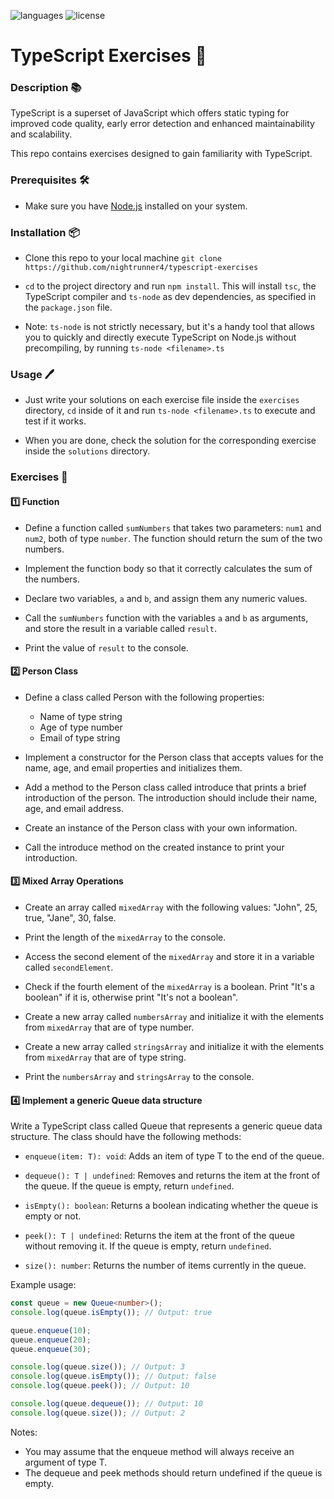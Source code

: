 ![languages](https://img.shields.io/badge/languages-ts-blue)
![license](https://img.shields.io/badge/license-MIT-green)

# TypeScript Exercises 🔬

### Description 📚

TypeScript is a superset of JavaScript which offers static typing for improved code quality, early error detection and enhanced maintainability and scalability.

This repo contains exercises designed to gain familiarity with TypeScript.

### Prerequisites 🛠️

- Make sure you have [Node.js](https://nodejs.org) installed on your system.

### Installation 📦

- Clone this repo to your local machine `git clone https://github.com/nightrunner4/typescript-exercises`

- `cd` to the project directory and run `npm install`. This will install `tsc`, the TypeScript compiler and `ts-node` as dev dependencies, as specified in the `package.json` file.

- Note: `ts-node` is not strictly necessary, but it's a handy tool that allows you to quickly and directly execute TypeScript on Node.js without precompiling, by running `ts-node <filename>.ts`

### Usage 🖊️

- Just write your solutions on each exercise file inside the `exercises` directory, `cd` inside of it and run `ts-node <filename>.ts` to execute and test if it works.

- When you are done, check the solution for the corresponding exercise inside the `solutions` directory.

### Exercises 🥵

#### 1️⃣ Function

- Define a function called `sumNumbers` that takes two parameters: `num1` and `num2`, both of type `number`.
  The function should return the sum of the two numbers.

- Implement the function body so that it correctly calculates the sum of the numbers.

- Declare two variables, `a` and `b`, and assign them any numeric values.

- Call the `sumNumbers` function with the variables `a` and `b` as arguments,
  and store the result in a variable called `result`.
- Print the value of `result` to the console.

#### 2️⃣ Person Class

- Define a class called Person with the following properties:

  - Name of type string
  - Age of type number
  - Email of type string

- Implement a constructor for the Person class that accepts values for the name, age,
  and email properties and initializes them.

- Add a method to the Person class called introduce that prints a brief introduction of the person.
  The introduction should include their name, age, and email address.

- Create an instance of the Person class with your own information.

- Call the introduce method on the created instance to print your introduction.

#### 3️⃣ Mixed Array Operations

- Create an array called `mixedArray` with the following values: "John", 25, true, "Jane", 30, false.

- Print the length of the `mixedArray` to the console.

- Access the second element of the `mixedArray` and store it in a variable called `secondElement`.

- Check if the fourth element of the `mixedArray` is a boolean. Print "It's a boolean" if it is,
  otherwise print "It's not a boolean".

- Create a new array called `numbersArray` and initialize it with the elements from `mixedArray`
  that are of type number.

- Create a new array called `stringsArray` and initialize it with the elements from `mixedArray`
  that are of type string.

- Print the `numbersArray` and `stringsArray` to the console.

#### 4️⃣ Implement a generic Queue data structure

Write a TypeScript class called Queue that represents a generic queue data structure. The class should have the following methods:

- `enqueue(item: T): void`: Adds an item of type T to the end of the queue.

- `dequeue(): T | undefined`: Removes and returns the item at the front of the queue. If the queue is empty, return `undefined`.

- `isEmpty(): boolean`: Returns a boolean indicating whether the queue is empty or not.

- `peek(): T | undefined`: Returns the item at the front of the queue without removing it. If the queue is empty, return `undefined`.

- `size(): number`: Returns the number of items currently in the queue.

Example usage:

```TypeScript
const queue = new Queue<number>();
console.log(queue.isEmpty()); // Output: true

queue.enqueue(10);
queue.enqueue(20);
queue.enqueue(30);

console.log(queue.size()); // Output: 3
console.log(queue.isEmpty()); // Output: false
console.log(queue.peek()); // Output: 10

console.log(queue.dequeue()); // Output: 10
console.log(queue.size()); // Output: 2
```

Notes:

- You may assume that the enqueue method will always receive an argument of type T.
- The dequeue and peek methods should return undefined if the queue is empty.
